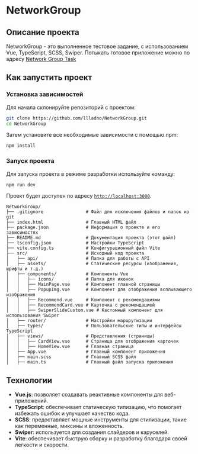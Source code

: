 # NetworkGroup
## Описание проекта
NetworkGroup - это выполненное тестовое задание, с использованием Vue, TypeScript, SCSS, Swiper.
Потыкать готовое приложение можно по адресу [Network Group Task](https://llladno.github.io/NetworkGroup/)
## Как запустить проект
### Установка зависимостей
Для начала склонируйте репозиторий с проектом:
```bash
git clone https://github.com/llladno/NetworkGroup.git
cd NetworkGroup
```
Затем установите все необходимые зависимости с помощью npm:
```bash
npm install
```
### Запуск проекта
Для запуска проекта в режиме разработки используйте команду:
```bash
npm run dev
```
Проект будет доступен по адресу [`http://localhost:3000`](http://localhost:5173/NetworkGroup/).

```
NetworkGroup/
├── .gitignore                # Файл для исключения файлов и папок из git
├── index.html                # Главный HTML файл
├── package.json              # Информация о проекте и его зависимостях
├── README.md                 # Документация проекта (этот файл)
├── tsconfig.json             # Настройки TypeScript
├── vite.config.ts            # Конфигурационный файл Vite
├── src/                      # Исходный код проекта
│   ├── api/                  # Папка для работы с API
│   ├── assets/               # Статические ресурсы (изображения, шрифты и т.д.)
│   ├── components/           # Компоненты Vue
│   │   ├── icons/            # Папка для иконок
│   │   ├── MainPage.vue      # Компонент главной страницы
│   │   ├── PopupImg.vue      # Компонент для отображения всплывающего изображения
│   │   ├── Recommend.vue     # Компонент с рекомендациями
│   │   ├── RecommendCard.vue # Карточка с рекомендацией
│   │   ├── SwiperSlideCustom.vue # Кастомный компонент для использования Swiper
│   ├── router/               # Настройки маршрутизации
│   ├── types/                # Пользовательские типы и интерфейсы TypeScript
│   ├── views/                # Представления (страницы)
│   │   ├── CardView.vue      # Страница для отображения карточек
│   │   ├── HomeView.vue      # Главная страница
│   ├── App.vue               # Главный компонент приложения
│   ├── main.scss             # Главный SCSS файл
│   ├── main.ts               # Главный файл запуска приложения
```
## Технологии
- **Vue.js**: позволяет создавать реактивные компоненты для веб-приложений.
- **TypeScript**: обеспечивает статическую типизацию, что помогает избежать ошибок и улучшает качество кода.
- **SCSS**: предоставляет мощные инструменты для стилизации, такие как переменные, миксины и вложенность.
- **Swiper**: используется для создания слайдеров и каруселей.
- **Vite**: обеспечивает быструю сборку и разработку благодаря своей легкости и скорости.
